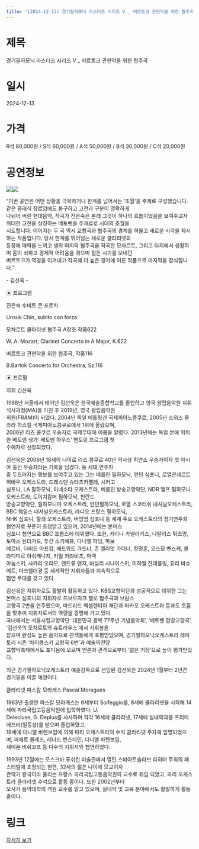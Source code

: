 ```yaml
---
title: "(2024-12-13) 경기필하모닉 마스터즈 시리즈 V _ 버르토크 관현악을 위한 협주곡"
---
```


# 제목
경기필하모닉 마스터즈 시리즈 V _ 버르토크 관현악을 위한 협주곡

# 일시
2024-12-13

# 가격
R석 80,000원 / S석 60,000원 / A석 50,000원 / B석 30,000원 / C석 20,000원

# 공연정보
    
    
    
    
    
![](https://center.sac.or.kr/SAC/File/RentConfirm/editor/8ea0ae36-7ff2-4715-a7c1-f27283cd3b82)![](https://center.sac.or.kr/SAC/File/RentConfirm/editor/6999ed53-871b-49a1-9be4-9788aababbf3)    
    
“이번 공연은 어떤 상황을 극복하거나 한계를 넘어서는 ‘초월’을 주제로 구성했습니다. 같은 클래식 장르임에도 불구하고 고전과 구분이 명확하게  
나뉘어 버린 현대음악, 작곡가 진은숙은 본래 그것이 하나의 흐름이었음을 보여주고자 위대한 고전을 상징하는 베토벤을 주재료로 시대의 초월을  
시도합니다. 이어지는 두 곡 역시 교향곡과 협주곡의 경계를 허물고 새로운 시각을 제시하는 작품입니다. 당시 한계를 뛰어넘는 새로운 클라리넷의  
등장에 매력을 느끼고 생의 마지막 협주곡을 작곡한 모차르트, 그리고 타지에서 생활하며 몸이 쇠하고 경제적 어려움을 겪으며 힘든 시기를 보내던  
버르토크가 역경을 이겨내고 작곡해 더 높은 경지에 이른 작품으로 마지막을 장식합니다.”    
  
    
  
\- 김선욱 -  
  
    
  
    
  
▣ 프로그램  
  
    
  
진은숙 수비토 콘 포르차  
  
Unsuk Chin, subito con forza  
  
    
  
모차르트 클라리넷 협주곡 A장조 작품622  
  
W. A. Mozart, Clarinet Concerto in A Major, K.622  
  
    
  
버르토크 관현악을 위한 협주곡, 작품116  
  
B.Bartok Concerto for Orchestra, Sz.116  
  
    
  
    
  
▣ 프로필  
  
    
  
지휘 김선욱  
  
1988년 서울에서 태어난 김선욱은 한국예술종합학교를 졸업하고 영국 왕립음악원 지휘 석사과정(MA)을 마친 후 2019년, 영국 왕립음악원  
회원(FRAM)이 되었다. 2004년 독일 에틀링겐 국제피아노콩쿠르, 2005년 스위스 클라라 하스킬 국제피아노콩쿠르에서 1위에 올랐으며,  
2006년 리즈 콩쿠르 우승자로 국제무대에 이름을 알렸다. 2013년에는 독일 본에 위치한 베토벤 생가‘ 베토벤 하우스’ 멘토링 프로그램 첫  
수혜자로 선정되었다.  
  
    
  
김선욱은 2006년 18세의 나이로 리즈 콩쿠르 40년 역사상 최연소 우승자이자 첫 아시아 출신 우승자라는 기록을 남겼다. 동 세대 연주자  
중 두드러지는 행보를 보여주고 있는 그는 베를린 필하모닉, 런던 심포니, 로열콘세르트허바우 오케스트라, 드레스덴 슈타츠카펠레, 시카고  
심포니, LA 필하모닉, 미네소타 오케스트라, 베를린 방송교향악단, NDR 엘프 필하모니 오케스트라, 도이치캄머 필하모닉, 핀란드  
방송교향악단, 필하모니아 오케스트라, 런던필하모닉, 로열 스코티쉬 내셔널오케스트라, BBC 웨일스 내셔널오케스트라, 라디오 프랑스 필하모닉,  
NHK 심포니, 할레 오케스트라, 버밍엄 심포니 등 세계 주요 오케스트라의 정기연주회 협연자로 꾸준히 초청받고 있으며, 2014년에는 본머스  
심포니 협연으로 BBC 프롬스에 데뷔했다. 또한, 카리나 카넬라키스, 나탈리스 튀츠망, 토마스 쇤더가드, 투간 소키예프, 다니엘 하딩, 파보  
예르비, 다비드 아프캄, 에드워드 가드너, 존 엘리엇 가디너, 정명훈, 오스모 벤스케, 블라디미르 아쉬케나지, 키릴 카라비츠, 마렉  
야놉스키, 사카리 오라모, 앤드류 맨지, 바실리 시나이스키, 미하엘 잔데를링, 유리 바슈메트, 마크엘더경 등 세계적인 지휘자들과 지속적으로  
협연 무대를 갖고 있다.  
  
    
  
김선욱은 지휘자로도 활발히 활동하고 있다. KBS교향악단과 성공적으로 데뷔한 그는 본머스 심포니의 지휘자로 드보르자크 첼로 협주곡과 브람스  
교향곡 2번을 연주했으며, 마드리드 엑셀렌티아 재단과 마카오 오케스트라 등과도 호흡을 맞추며 지휘자로서의 역량을 증명해 가고 있다.  
국내에서는 서울시립교향악단 ‘대한민국 광복 77주년 기념음악회’, ‘베토벤 합창교향곡’, ‘김선욱의 모차르트와 슈트라우스’에서 지휘봉을  
잡으며 완성도 높은 음악으로 관객들에게 호평받았으며, 경기필하모닉오케스트라 레퍼토리 시즌 ‘차이콥스키 교향곡 6번’과 예술의전당  
교향악축제에서도 포디움에 오르며 언론과 관객으로부터 ‘젊은 거장’으로 높이 평가받았다.  
  
    
  
최근 경기필하모닉오케스트라 예술감독으로 선임된 김선욱은 2024년 1월부터 2년간 경기필을 이끌 예정이다.  
  
    
  
    
  
클라리넷 파스칼 모라게스 Pascal Moragues  
  
1963년 출생한 파스칼 모라게스는 6세부터 Solfeggio를, 8세에 클라리넷을 시작해 14세에 파리국립고등음악원에 입학하였다. U.  
Delecluse, G. Deplus를 사사하며 각각 16세에 클라리넷, 17세에 실내악과를 프리미에프리(일등상)를 받으며 졸업하였고,  
18세에 다니엘 바렌보임에 의해 파리 오케스트라의 수석 클라리넷 주자에 임명되었으며, 피에르 불레즈, 레너드 번스타인, 다니엘 바렌보임,  
세미욘 비쉬코프 등 다수의 지휘자와 협연하였다.  
  
    
  
1993년 12월에는 모스크바 푸쉬킨 미술관에서 열린 스비아토슬라브 리히터 주최의 페스티벌에 초청되는 한편, 32세의 젊은 나이에 모교이자  
관악기 왕국이라 불리는 프랑스 파리국립고등음악원의 교수로 취임 되었고, 파리 오케스트라 클라리넷 수석으로 활동 중이다. 또한 2002년부터  
오사카 음악대학의 객원 교수를 맡고 있으며, 실내악 및 교육 분야에서도 활발하게 활동 중이다.  
  


# 링크
[자세히 보기](https://www.sac.or.kr/site/main/show/show_view?SN=60960 "https://www.sac.or.kr/site/main/show/show_view?SN=60960")
